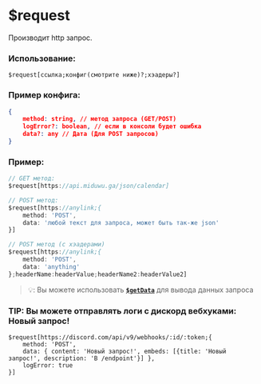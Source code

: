 # $request

Производит http запрос.

### Использование:
```
$request[ссылка;конфиг(смотрите ниже)?;хэадеры?]
```
### Пример конфига:
```json
{
    method: string, // метод запроса (GET/POST)
    logError?: boolean, // если в консоли будет ошибка
    data?: any // Дата (Для POST запросов)
}
```

### Пример:

```js
// GET метод:
$request[https://api.miduwu.ga/json/calendar]

// POST метод:
$request[https://anylink;{
    method: 'POST',
    data: 'любой текст для запроса, может быть так-же json'
}]

// POST метод (с хэадерами) 
$request[https://anylink;{
    method: 'POST',
    data: 'anything'
};headerName:headerValue;headerName2:headerValue2]
```
> 💡: Вы можете использовать [**`$getData`**](/functions/$getData.md) для вывода данных запроса

### TIP: Вы можете отправлять логи с дискорд вебхуками: Новый запрос!
```
$request[https://discord.com/api/v9/webhooks/:id/:token;{
    method: 'POST',
    data: { content: 'Новый запрос!', embeds: [{title: 'Новый запрос!', description: 'В /endpoint'}] },
    logError: true
}]
```
